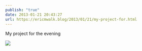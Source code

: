 ```yaml
---
publish: "true"
date: 2013-01-21 20:43:27
url: https://ericmwalk.blog/2013/01/21/my-project-for.html
---
```


My project for the evening

![](https://ericmwalk.blog/uploads/2022/2449c89260.jpg)